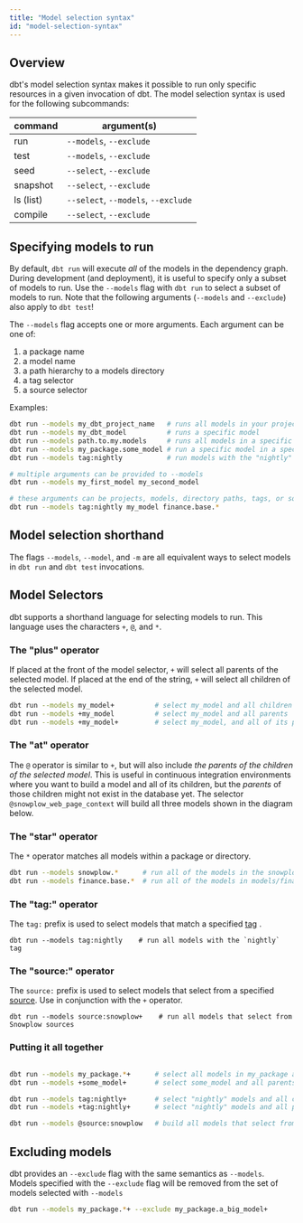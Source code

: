 ```yaml
---
title: "Model selection syntax"
id: "model-selection-syntax"
---
```


## Overview

dbt's model selection syntax makes it possible to run only specific resources in a given invocation of dbt. The model selection syntax is used for the following subcommands:

| command   | argument(s)                         |
| :-------- | ----------------------------------- |
| run       | `--models`, `--exclude`             |
| test      | `--models`, `--exclude`             |
| seed      | `--select`, `--exclude`             |
| snapshot  | `--select`, `--exclude`             |
| ls (list) | `--select`, `--models`, `--exclude` |
| compile   | `--select`, `--exclude`             |




## Specifying models to run

By default, `dbt run` will execute _all_ of the models in the dependency graph. During development (and deployment), it is useful to specify only a subset of models to run. Use the `--models` flag with `dbt run` to select a subset of models to run. Note that the following arguments (`--models` and `--exclude`) also apply to `dbt test`!

The `--models` flag accepts one or more arguments. Each argument can be one of:

1. a package name
2. a model name
3. a path hierarchy to a models directory
4. a tag selector
5. a source selector

Examples:
```bash
dbt run --models my_dbt_project_name   # runs all models in your project
dbt run --models my_dbt_model          # runs a specific model
dbt run --models path.to.my.models     # runs all models in a specific directory
dbt run --models my_package.some_model # run a specific model in a specific package
dbt run --models tag:nightly           # run models with the "nightly" tag

# multiple arguments can be provided to --models
dbt run --models my_first_model my_second_model

# these arguments can be projects, models, directory paths, tags, or sources
dbt run --models tag:nightly my_model finance.base.*
```

## Model selection shorthand
The flags `--models`, `--model`, and `-m` are all equivalent ways to select models in `dbt run` and `dbt test` invocations.

## Model Selectors
dbt supports a shorthand language for selecting models to run. This language uses the characters `+`, `@`, and `*`.

### The "plus" operator
If placed at the front of the model selector, `+` will select all parents of the selected model. If placed at the end of the string, `+` will select all children of the selected model.

```bash
dbt run --models my_model+          # select my_model and all children
dbt run --models +my_model          # select my_model and all parents
dbt run --models +my_model+         # select my_model, and all of its parents and children
```

### The "at" operator
The `@` operator is similar to `+`, but will also include _the parents of the children of the selected model_. This is useful in continuous integration environments where you want to build a model and all of its children, but the _parents_ of those children might not exist in the database yet. The selector `@snowplow_web_page_context` will build all three models shown in the diagram below.

<Lightbox src="/img/docs/running-a-dbt-project/command-line-interface/1643e30-Screen_Shot_2019-03-11_at_7.18.20_PM.png" title="@snowplow_web_page_context will select all of the models shown here"/>

### The "star" operator
The `*` operator matches all models within a package or directory.

```bash
dbt run --models snowplow.*      # run all of the models in the snowplow package
dbt run --models finance.base.*  # run all of the models in models/finance/base
```

### The "tag:" operator
The `tag:` prefix is used to select models that match a specified [tag](tags-guide) .

```
dbt run --models tag:nightly    # run all models with the `nightly` tag
```

### The "source:" operator
The `source:` prefix is used to select models that select from a specified [source](using-sources). Use in conjunction with the `+` operator.

```
dbt run --models source:snowplow+    # run all models that select from Snowplow sources
```

### Putting it all together
```bash

dbt run --models my_package.*+      # select all models in my_package and their children
dbt run --models +some_model+       # select some_model and all parents and children

dbt run --models tag:nightly+       # select "nightly" models and all children
dbt run --models +tag:nightly+      # select "nightly" models and all parents and children

dbt run --models @source:snowplow   # build all models that select from snowplow sources, plus their parents
```

## Excluding models
dbt provides an `--exclude` flag with the same semantics as `--models`. Models specified with the `--exclude` flag will be removed from the set of models selected with `--models`

```bash
dbt run --models my_package.*+ --exclude my_package.a_big_model+
```
